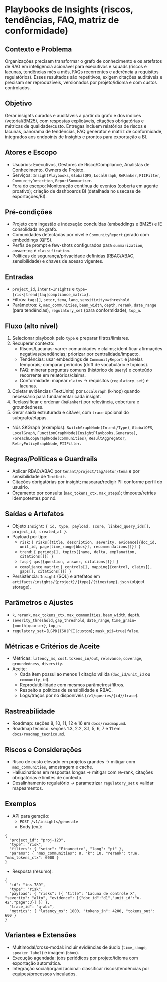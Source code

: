 # Playbooks de Insights (riscos, tendências, FAQ, matriz de conformidade)

## Contexto e Problema
Organizações precisam transformar o grafo de conhecimento e os artefatos de RAG em inteligência acionável para executivos e squads (riscos e lacunas, tendências mês a mês, FAQs recorrentes e aderência a requisitos regulatórios). Esses resultados são repetitivos, exigem citações auditáveis e precisam ser reproduzíveis, versionados por projeto/idioma e com custos controlados.

## Objetivo
Gerar insights curados e auditáveis a partir do grafo e dos índices (vetorial/BM25), com respostas explicáveis, citações obrigatórias e métricas de qualidade/custo. Entregas incluem relatórios de riscos e lacunas, panorama de tendências, FAQ generator e matriz de conformidade, integrados aos endpoints de Insights e prontos para exportação a BI.

## Atores e Escopo
- Usuários: Executivos, Gestores de Risco/Compliance, Analistas de Conhecimento, Owners de Projeto.
- Serviços: `InsightPlaybooks`, `GlobalQFS`, `LocalGraph`, `ReRanker`, `PIIFilter`, `CommunityDetection`, `ReportSummarizer`.
- Fora do escopo: Monitoração contínua de eventos (coberta em agente proativo); criação de dashboards BI (detalhada no usecase de exportações/BI).

## Pré-condições
- Projeto com ingestão e indexação concluídas (embeddings e BM25) e IE consolidada no grafo.
- Comunidades detectadas por nível e `CommunityReport` gerado com embeddings (QFS).
- Perfis de prompt e few-shots configurados para `summarization`, `answering` e `classification`.
- Políticas de segurança/privacidade definidas (RBAC/ABAC, sensibilidade) e chaves de acesso vigentes.

## Entradas
- `project_id`, `intent=Insights` e `type={risk|trend|faq|compliance_matrix}`.
- Filtros: `tags[]`, `setor`, `tema`, `lang`, `sensitivity<=threshold`.
- Parâmetros: `k`, `max_communities`, `beam_width`, `depth`, `rerank`, `date_range` (para tendências), `regulatory_set` (para conformidade), `top_n`.

## Fluxo (alto nível)
1) Selecionar playbook pelo `type` e preparar filtros/limiares.
2) Recuperar contexto:
   - Riscos/Lacunas: varrer comunidades e claims; identificar afirmações negativas/pendências; priorizar por centralidade/impacto.
   - Tendências: usar embeddings de `CommunityReport` e janelas temporais; comparar períodos (drift de vocabulário e tópicos).
   - FAQ: minerar perguntas comuns (histórico de `Query`) e conteúdo recorrente em relatórios/claims.
   - Conformidade: mapear `claims` → requisitos (`regulatory_set`) e lacunas.
3) Coletar evidências (TextUnits) por `LocalGraph` (k-hop) quando necessário para fundamentar cada insight.
4) Reclassificar e ordenar (`ReRanker`) por relevância, cobertura e groundedness.
5) Gerar saída estruturada e citável, com `trace` opcional do subgrafo/etapas.

- Nós SKGraph (exemplos): `SwitchGraphNode(Intent/Type)`, `GlobalQFS`, `LocalGraph`, `FunctionGraphNode(InsightPlaybooks.Generate)`, `ForeachLoopGraphNode(Communities)`, `ResultAggregator`, `RetryPolicyGraphNode`, `PIIFilter`.

## Regras/Políticas e Guardrails
- Aplicar RBAC/ABAC por `tenant/project/tag/setor/tema` e por sensibilidade de `TextUnit`.
- Citações obrigatórias por insight; mascarar/redigir PII conforme perfil do usuário.
- Orçamento por consulta (`max_tokens_ctx`, `max_steps`); timeouts/retries idempotentes por nó.

## Saídas e Artefatos
- Objeto `Insight`: `{ id, type, payload, score, linked_query_ids[], project_id, created_at }`.
- Payload por tipo:
  - `risk`: `{ risks[{title, description, severity, evidence[{doc_id, unit_id, page|time_range|bbox}], recommendations[]}] }`
  - `trend`: `{ periods[], topics[{name, delta, explanation, citations[]}] }`
  - `faq`: `{ qas[{question, answer, citations[]}] }`
  - `compliance_matrix`: `{ controls[], mapping[{control, claims[], gaps[], citations[]}] }`
- Persistência: `Insight` (SQL) e artefatos em `artifacts/insights/{project}/{type}/{timestamp}.json` (object storage).

## Parâmetros e Ajustes
- `k`, `rerank`, `max_tokens_ctx`, `max_communities`, `beam_width`, `depth`.
- `severity_threshold`, `gap_threshold`, `date_range`, `time_grain={month|quarter}`, `top_n`.
- `regulatory_set={LGPD|ISO|PCI|custom}`; `mask_pii=true|false`.

## Métricas e Critérios de Aceite
- Métricas: `latency_ms`, `cost.tokens_in/out`, `relevance`, `coverage`, `groundedness`, `diversity`.
- Aceite:
  - Cada item possui ao menos 1 citação válida (`doc_id/unit_id` ou `community_id`).
  - Reprodutibilidade com mesmos parâmetros/filtros.
  - Respeito a políticas de sensibilidade e RBAC.
  - Logs/traços por nó disponíveis (`/v1/queries/{id}/trace`).

## Rastreabilidade
- Roadmap: seções 8, 10, 11, 12 e 16 em `docs/roadmap.md`.
- Roadmap técnico: seções 1.3, 2.2, 3.1, 5, 6, 7 e 11 em `docs/roadmap_tecnico.md`.

## Riscos e Considerações
- Risco de custo elevado em projetos grandes → mitigar com `max_communities`, amostragem e cache.
- Hallucinations em respostas longas → mitigar com re-rank, citações obrigatórias e limites de contexto.
- Desalinhamento regulatório → parametrizar `regulatory_set` e validar mapeamentos.

## Exemplos
- API para geração:
  - `POST /v1/insights/generate`
  - Body (ex.):
```
{
  "project_id": "proj-123",
  "type": "risk",
  "filters": { "setor": "Financeiro", "lang": "pt" },
  "params": { "max_communities": 8, "k": 10, "rerank": true, "max_tokens_ctx": 6000 }
}
```
- Resposta (resumo):
```
{
  "id": "ins-789",
  "type": "risk",
  "payload": { "risks": [{ "title": "Lacuna de controle X", "severity": "alto", "evidence": [{"doc_id":"d1","unit_id":"u-42","page":3}] }] },
  "trace_id": "q-abc",
  "metrics": { "latency_ms": 1800, "tokens_in": 4200, "tokens_out": 600 }
}
```

## Variantes e Extensões
- Multimodal/cross-modal: incluir evidências de áudio (`time_range`, `speaker_label`) e imagem (`bbox`).
- Execução agendada: jobs periódicos por projeto/idioma com exportação automática.
- Integração social/organizacional: classificar riscos/tendências por equipes/processos vinculados.
